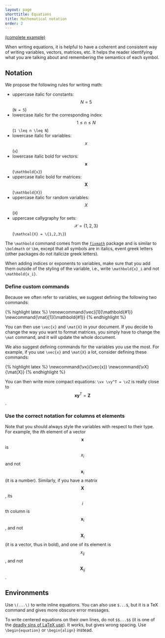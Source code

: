 ```yaml
---
layout: page
shorttitle: Equations
title: Mathematical notation
order: 2
---
```


[(complete example)](https://github.com/Wookai/paper-tips-and-tricks/tree/master/examples/notation)

When writing equations, it is helpful to have a coherent and consistent way of writing variables, vectors, matrices, etc.
It helps the reader identifying what you are talking about and remembering the semantics of each symbol.

## Notation

We propose the following rules for writing math:

 * uppercase italic for constants: $$N = 5$$ (`N = 5`)
 * lowercase italic for the corresponding index: $$1 \leq n \leq N$$ (`1 \leq n \leq N`)
 * lowercase italic for variables: $$x$$ (`x`)
 * lowercase italic bold for vectors: $$\boldsymbol{x}$$ (`\mathbold{x}`)
 * uppercase italic bold for matrices: $$\boldsymbol{X}$$ (`\mathbold{X}`)
 * uppercase italic for random variables: $$X$$ (`X`)
 * uppercase callygraphy for sets: $$\mathcal{X} = \{1,2,3\}$$ (`\mathcal{X} = \{1,2,3\}`)

The `\mathbold` command comes from the [`fixmath`](https://www.ctan.org/pkg/fixmath) package and is similar to `\boldmath` or `\bm`, except that all symbols are in italics, event greek letters (other packages do not italicize greek letters).

When adding indices or exponents to variables, make sure that you add them outside of the styling of the variable, i.e., write `\mathbold{x}_i` and not `\mathbold{x_i}`.

### Define custom commands

Because we often refer to variables, we suggest defining the following two commands:

{% highlight latex %}
\renewcommand{\vec}[1]{\mathbold{#1}}
\newcommand{\mat}[1]{\mathbold{#1}}
{% endhighlight %}

You can then use `\vec{x}` and `\mat{X}` in your document.
If you decide to change the way you want to format matrices, you simply have to change the `\mat` command, and it will update the whole document.

We also suggest defining commands for the variables you use the most.
For example, if you use `\vec{x}` and `\mat{X}` a lot, consider defining these commands:

{% highlight latex %}
\newcommand{\vx}{\vec{x}}
\newcommand{\vX}{\mat{X}}
{% endhighlight %}

You can then write more compact equations: `\vx \vy^T = \vZ` is really close to $$\boldsymbol{x} \boldsymbol{y}^T = \boldsymbol{Z}$$.

### Use the correct notation for columns et elements

Note that you should always style the variables with respect to their type.
For example, the *i*th element of a vector $$\boldsymbol{x}$$ is $$x_i$$ and not $$\boldsymbol{x}_i$$ (it is a number).
Similarly, if you have a matrix $$\boldsymbol{X}$$, its $$i$$th column is $$\boldsymbol{x}_i$$, and not $$\boldsymbol{X}_i$$ (it is a vector, thus in bold), and one of its element is $$x_{ij}$$, and not $$\boldsymbol{X}_{ij}$$.

## Environments

Use `\(...\)` to write inline equations.
You can also use `$...$`, but it is a TeX command and gives more obscure error messages.

To write centered equations on their own lines, do not `$$...$$` (it is one of the [deadly sins of LaTeX use](http://www.pirbot.com/mirrors/ctan/info/l2tabu/english/l2tabuen.pdf)).
It works, but gives wrong spacing.
Use `\begin{equation}` or `\begin{align}` instead.
